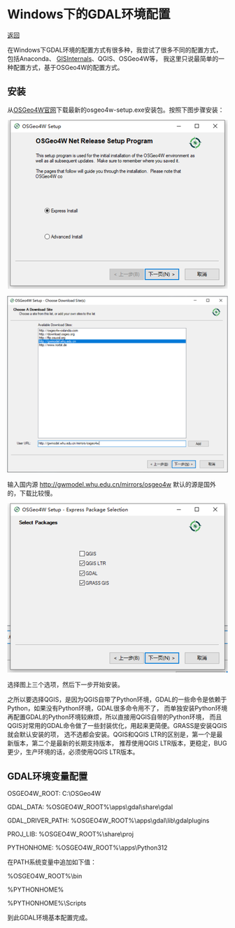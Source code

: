 # Windows下的GDAL环境配置

[返回](../index.md)

在Windows下GDAL环境的配置方式有很多种，我尝试了很多不同的配置方式，包括Anaconda、
[GISInternals](https://www.gisinternals.com/index.html)、QGIS、OSGeo4W等，
我这里只说最简单的一种配置方式，基于OSGeo4W的配置方式。

## 安装

从[OSGeo4W官网](https://trac.osgeo.org/osgeo4w/)下载最新的osgeo4w-setup.exe安装包。按照下图步骤安装：

![win1](img/win1.png)

![win2](img/win2.png)

输入国内源
http://gwmodel.whu.edu.cn/mirrors/osgeo4w
默认的源是国外的，下载比较慢。

![win3](img/win3.png)

选择图上三个选项，然后下一步开始安装。

之所以要选择QGIS，是因为QGIS自带了Python环境，GDAL的一些命令是依赖于Python，如果没有Python环境，GDAL很多命令用不了，
而单独安装Python环境再配置GDAL的Python环境较麻烦，所以直接用QGIS自带的Python环境，
而且QGIS对常用的GDAL命令做了一些封装优化，用起来更简便。GRASS是安装QGIS就会默认安装的项，
选不选都会安装。QGIS和QGIS LTR的区别是，第一个是最新版本，第二个是最新的长期支持版本，
推荐使用QGIS LTR版本，更稳定，BUG更少，生产环境的话，必须使用QGIS LTR版本。

## GDAL环境变量配置

OSGEO4W_ROOT: C:\OSGeo4W

GDAL_DATA: %OSGEO4W_ROOT%\apps\gdal\share\gdal

GDAL_DRIVER_PATH: %OSGEO4W_ROOT%\apps\gdal\lib\gdalplugins

PROJ_LIB: %OSGEO4W_ROOT%\share\proj

PYTHONHOME: %OSGEO4W_ROOT%\apps\Python312

在PATH系统变量中追加如下值：

%OSGEO4W_ROOT%\bin

%PYTHONHOME%

%PYTHONHOME%\Scripts

到此GDAL环境基本配置完成。

